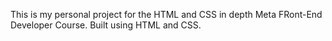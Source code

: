 This is my personal project for the HTML and CSS in depth Meta FRont-End Developer Course.
Built using HTML and CSS.
